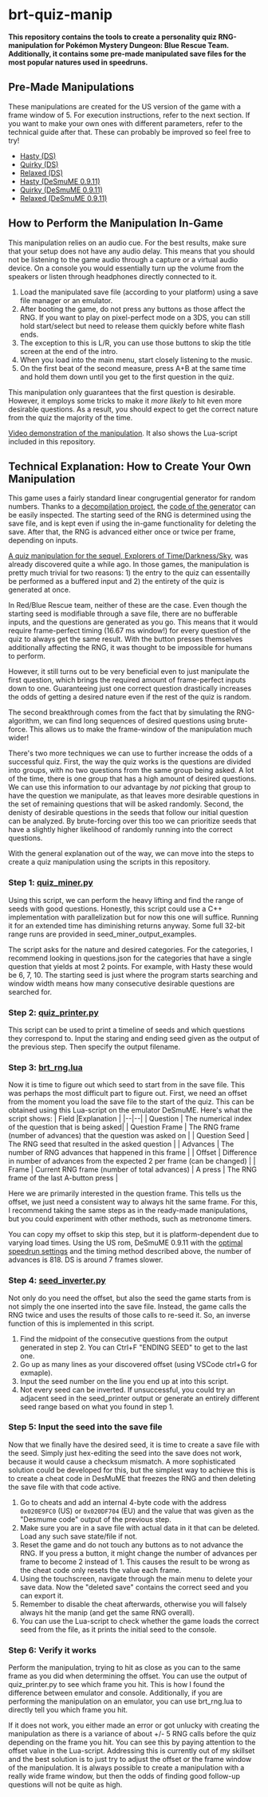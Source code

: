 # brt-quiz-manip
**This repository contains the tools to create a personality quiz RNG-manipulation for Pokémon Mystery Dungeon: Blue Rescue Team. Additionally, it contains some pre-made manipulated save files for the most popular natures used in speedruns.**
## Pre-Made Manipulations

These manipulations are created for the US version of the game with a frame window of 5. For execution instructions, refer to the next section. If you want to make your own ones with different parameters, refer to the technical guide after that. These can probably be improved so feel free to try!
- [Hasty (DS)](/premade_manips/hasty_ds.sav)
- [Quirky (DS)](/premade_manips/quirky_ds.sav)
- [Relaxed (DS)](/premade_manips/relaxed_ds.sav)
- [Hasty (DeSmuME 0.9.11)](/premade_manips/hasty_emu.sav)
- [Quirky (DeSmuME 0.9.11)](/premade_manips/quirky_emu.sav)
- [Relaxed (DeSmuME 0.9.11)](/premade_manips/relaxed_emu.sav)

## How to Perform the Manipulation In-Game
This manipulation relies on an audio cue. For the best results, make sure that your setup does not have any audio delay. This means that you should not be listening to the game audio through a capture or a virtual audio device. On a console you would essentially turn up the volume from the speakers or listen through headphones directly connected to it.

1. Load the manipulated save file (according to your platform) using a save file manager or an emulator.
2. After booting the game, do not press any buttons as those affect the RNG. If you want to play on pixel-perfect mode on a 3DS, you can still hold start/select but need to release them quickly before white flash ends.
3. The exception to this is L/R, you can use those buttons to skip the title screen at the end of the intro.
4. When you load into the main menu, start closely listening to the music.
5. On the first beat of the second measure, press A+B at the same time and hold them down until you get to the first question in the quiz.

This manipulation only guarantees that the first question is desirable. However, it employs some tricks to make it *more likely* to hit even more desirable questions. As a result, you should expect to get the correct nature from the quiz the majority of the time.

[Video demonstration of the manipulation](https://youtu.be/14Nf_Tt_MtU). It also shows the Lua-script  included in this repository.

## Technical Explanation: How to Create Your Own Manipulation
This game uses a fairly standard linear congrugential generator for random numbers. Thanks to a [decompilation project](https://github.com/pret/pmd-red/tree/master), the [code of the generator](https://github.com/pret/pmd-red/blob/master/src/random.c) can be easily inspected. The starting seed of the RNG is determined using the save file, and is kept even if using the in-game functionality for deleting the save. After that, the RNG is advanced either once or twice per frame, depending on inputs.

[A quiz manipulation for the sequel, Explorers of Time/Darkness/Sky](https://docs.google.com/document/d/1v8WhnH6qzFuBmy6WGALSMW32_YCgGIz3NyaibVwZAg4/edit?usp=sharing), was already discovered quite a while ago. In those games, the manipulation is pretty much trivial for two reasons: 1) the entry to the quiz can essentailly be performed as a buffered input and 2) the entirety of the quiz is generated at once.

In Red/Blue Rescue team, neither of these are the case. Even though the starting seed is modifiable through a save file, there are no bufferable inputs, and the questions are generated as you go. This means that it would require frame-perfect timing (16.67 ms window!)  for every question of the quiz to always get the same result. With the button presses themselves additionally affecting the RNG, it was thought to be impossible for humans to perform.

However,  it still turns out to be very beneficial even to just manipulate the first question, which brings the required amount of frame-perfect inputs down to one. Guaranteeing just one correct question drastically increases the odds of getting a desired nature even if the rest of the quiz is random.

The second breakthrough comes from the fact that by simulating the RNG-algorithm, we can find long sequences of desired questions using brute-force. This allows us to make the frame-window of the manipulation much wider!

There's two more techniques we can use to further increase the odds of a successful quiz. First, the way the quiz works is the questions are divided into groups, with no two questions from the same group being asked. A lot of the time, there is one group that has a high amount of desired questions. We can use this information to our advantage by *not* picking that group to have the question we manipulate, as that leaves more desirable questions in the set of remaining questions that will be asked randomly. Second, the denisty of desirable questions in the seeds that follow our initial question can be analyzed. By brute-forcing over this too we can prioritize seeds that have a slightly higher likelihood of randomly running into the correct questions.

With the general explanation out of the way, we can move into the steps to create a quiz manipulation using the scripts in this repository.

### Step 1: [quiz_miner.py](quiz_miner.py)
Using this script, we can perform the heavy lifting and find the range of seeds with good questions. Honestly, this script could use a C++ implementation with parallelization but for now this one will suffice. Running it for an  extended time has diminishing returns anyway.  Some full 32-bit range runs are provided in seed_miner_output_examples.

The script asks for the nature and desired categories. For the categories, I recommend looking in questions.json for the categories that have a single question that yields at most 2 points. For example, with Hasty these would be 6, 7, 10. The starting seed is just where the program starts searching and window width means how many consecutive desirable questions are searched for.

### Step 2: [quiz_printer.py](quiz_printer.py)
This script can be used to print a timeline of seeds and which questions they correspond to. Input the staring and ending seed given as the output of the previous step. Then specify the output filename.

### Step 3: [brt_rng.lua](brt_rng.lua)

Now it is time to figure out which seed to start from in the save file. This was perhaps the most difficult part to figure out. First, we need an offset from the moment you load the save file to the start of the quiz. This can be obtained using this Lua-script on the emulator DeSmuME. Here's what the script shows:
| Field |Explanation  |
|--|--|
| Question | The numerical index of the question that is being asked|
| Question Frame | The RNG frame (number of advances) that the question was asked on |
| Question Seed | The RNG seed that resulted in the asked question |
| Advances | The number of RNG advances that happened in this frame |
| Offset | Difference in number of advances from the expected 2 per frame (can be changed) |
| Frame | Current RNG frame (number of total advances)
| A press | The RNG frame of the last A-button press |

Here we are primarily interested in the question frame. This tells us the offset, we just need a consistent way to always hit the same frame. For this, I recommend taking the same steps as in the ready-made manipulations, but you could experiment with other methods, such as metronome timers.

You can copy my offset to skip this step, but it is platform-dependent due to varying load times. Using the US rom, DeSmuME 0.9.11 with the [optimal speedrun settings](https://docs.google.com/document/d/10J0slaIIrFMQxtR2daUAAVCgiexSQkAaTzEePZ3DyDc/edit?usp=sharing) and the timing method described above,  the number of advances is 818. DS is around 7 frames slower.

### Step 4: [seed_inverter.py](seed_inverter.py)
 Not only do you need the offset, but also the seed the game starts from is not simply the one inserted into the save file. Instead, the game calls the RNG twice and uses the results of those calls to re-seed it. So, an inverse function of this is implemented in this script.
 1. Find the midpoint of the consecutive questions from the output generated in step 2. You can Ctrl+F "ENDING SEED" to get to the last one.
 2. Go up as many lines as your discovered offset (using VSCode ctrl+G for exmaple).
 3. Input the seed number on the line you end up at into this script.
 4. Not every seed can be inverted. If unsuccessful, you could try an adjacent seed in the seed_printer output or generate an entirely different seed range based on what you found in step 1.

### Step 5: Input the seed into the save file

Now that we finally have the desired seed, it is time to create a save file with the seed. Simply just hex-editing the seed into the save does not work, because it would cause a checksum mismatch. A more sophisticated solution could be developed for this, but the simplest way to achieve this is to create a cheat code in DesMuME that freezes the RNG and then deleting the save file with that code active.

1. Go to cheats and add an internal 4-byte code with the address `0x020E9FC0` (US) or `0x020DF704` (EU) and the value that was given as the "Desmume code" output of the previous step.
2. Make sure you are in a save file with actual data in it that can be deleted. Load any such save state/file if not.
3. Reset the game and do not touch any buttons as to not advance the RNG. If you press a button, it might change the number of advances per frame to become 2 instead of 1. This causes the result to be wrong as the cheat code only resets the value each frame.
4. Using the touchscreen, navigate through the main menu to delete your save data. Now the "deleted save" contains the correct seed and you can export it.
5. Remember to disable the cheat afterwards, otherwise you will falsely always hit the manip (and get the same RNG overall).
6. You can use the Lua-script to check whether the game loads the correct seed from the file, as it prints the initial seed to the console.


### Step 6: Verify it works
Perform the manipulation, trying to hit as close as you can to the same frame as you did when determining the offset. You can use the output of quiz_printer.py to see which frame you hit. This is how I found the difference between emulator and console. Additionally, if you are performing the manipulation on an emulator, you can use brt_rng.lua to directly tell you which frame you hit.

If it does not work, you either made an error or got unlucky with creating the manipulation as there is a variance of about +/- 5 RNG calls before the quiz depending on the frame you hit. You can see this by paying attention to the offset value in the Lua-script. Addressing this is currently out of my skillset and the best solution is to just try to adjust the offset or the frame window of the manipulation. It is always possible to create a manipulation with a really wide frame window, but then the odds of finding good follow-up questions will not be quite as high.
